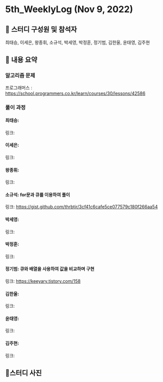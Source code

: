 # 5th_WeeklyLog (Nov 9, 2022) <br>

## 🔻 스터디 구성원 및 참석자 <br>
최태승, 이세은, 왕종휘, 소규석, 박세영, 박정훈, 정기범, 김한울, 윤태영, 김주현


## 🔻 내용 요약 <br>

### 알고리즘 문제
프로그래머스 :  https://school.programmers.co.kr/learn/courses/30/lessons/42586 <br>

### 풀이 과정

#### 최태승:
링크:

#### 이세은:
링크:

#### 왕종휘:
링크:

#### 소규석: for문과 큐를 이용하여 풀이
링크: https://gist.github.com/thrbtjr/3cf41c6cafe5ce077579c180f266aa54

#### 박세영:
링크:

#### 박정훈:
링크:

#### 정기범: 큐와 배열을 사용하여 값을 비교하며 구현
링크: https://keeyary.tistory.com/158

#### 김한울:
링크:

#### 윤태영:
링크:

#### 김주현:
링크:

## 🔻스터디 사진 <br>
